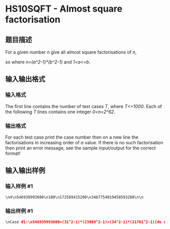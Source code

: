 # HS10SQFT - Almost square factorisation

## 题目描述

For a given number _n_ give all almost square factorisations of _n_,

so where _n=(a^2-1)\*(b^2-1)_ and _1<a<=b_.

## 输入输出格式

### 输入格式

The first line contains the number of test cases _T_, where _T<=1000_. Each of the following _T_ lines contains one integer _0<n<2^62_.

### 输出格式

For each test case print the case number then on a new line the factorisations in increasing order of _a_ value. If there is no such factorisation then print an error message, see the sample input/output for the correct format!

## 输入输出样例

### 输入样例 #1

```cpp
\n4\n546939993600\n100\n172569415200\n3467754019458593280\n\n
```


### 输出样例 #1

```cpp
\nCase #1:\n546939993600=(31^2-1)*(23869^2-1)=(34^2-1)*(21761^2-1)[do not break the line here]\n=(271^2-1)*(2729^2-1)=(351^2-1)*(2107^2-1)=(701^2-1)*(1055^2-1)\nCase #2:\nFor n=100 there is no almost square factorisation.\nCase #3:\n172569415200=(456^2-1)*(911^2-1)\nCase #4:\n3467754019458593280=(20513^2-1)*(90781^2-1)
```


